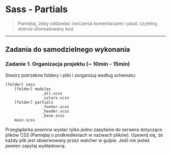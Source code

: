 # Sass - Partials

> Pamiętaj, żeby oddzielać ćwiczenia komentarzami i pisać czytelny, dobrze sformatowany kod.

-------------------------------------------------------------------------------
## Zadania do samodzielnego wykonania


### Zadanie 1. Organizacja projektu  (~ 10min - 15min)
Stwórz potrzebne foldery i pliki i zorganizuj  według schematu:

```
[folder] sass
    [folder] modules
                _all.scss
                _colors.scss
    [folder] partials
                _footer.scss
                _header.scss
                _base.scss
    main.scss
```
Przeglądarka powinna wysłać tylko jedno zapytanie do serwera dotyczące plików CSS (Pamiętaj o podkreśleniach w nazwach plików).
Upewnij się, że każdy plik jest obserwowany przez watcher w gulpie. Jeśli nie jesteś pewien zapytaj wykładowcę.
